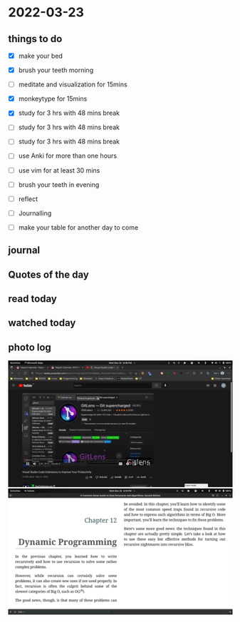 #   2022-03-23

## things to do 

- [x] make your bed
- [x] brush your teeth morning
- [ ] meditate and visualization for 15mins
- [x] monkeytype for 15mins


- [x] study for 3 hrs with 48 mins break
- [ ] study for 3 hrs with 48 mins break
- [ ] study for 3 hrs with 48 mins break


- [ ] use Anki for more than one hours 
- [ ] use vim for at least 30 mins 


- [ ] brush your teeth in evening
- [ ] reflect
- [ ] Journalling
- [ ] make your table for another day to come 

## journal 

## Quotes of the day  

## read today 

## watched today 

## photo log


!["image"](./media/Screenshot-from-2022-03-23-12-36-42.png)
!["image"](./media/Screenshot-from-2022-03-23-18-18-12.png)
